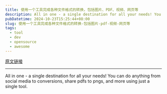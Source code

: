 ```yaml
---
title: 使用一个工具完成各种文件格式的转换，包括图片、PDF、视频、网页等
description: All in one - a single destination for all your needs! You can do anything from social media to conversions, share pdfs to pngs, and more using just a single tool.
pubDatetime: 2024-10-23T15:25:44+08:00
slug: 使用一个工具完成各种文件格式的转换-包括图片-pdf-视频-网页等
tags: 
  - tool
  - dev
  - opensource
  - awesome
---
```


[原文链接](https://allinone.tools/)

---

All in one - a single destination for all your needs! You can do anything from social media to conversions, share pdfs to pngs, and more using just a single tool.
